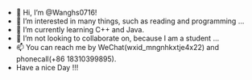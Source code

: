 - 👋 Hi, I’m @Wanghs0716!
- 👀 I’m interested in many things, such as reading and programming ...
- 🌱 I’m currently learning C++ and Java.
- 💞️ I’m not looking to collaborate on, because I am a student ...
- 📫 You can reach me by WeChat(wxid_mngnhkxtje4x22) and phonecall(+86 18310399895).
- Have a nice Day !!!
